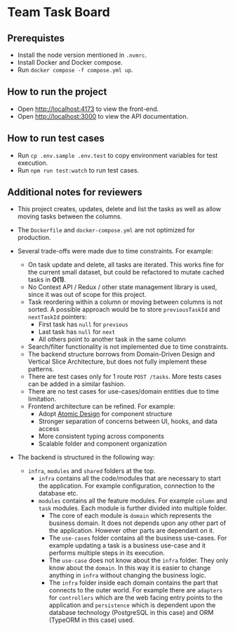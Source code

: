 # Team Task Board

## Prerequistes

- Install the node version mentioned in `.nvmrc`.
- Install Docker and Docker compose.
- Run `docker compose -f compose.yml up`.

## How to run the project

- Open [http://localhost:4173](http://localhost:4173) to view the front-end.
- Open [http://localhost:3000](http://localhost:3000) to view the API documentation.

## How to run test cases

- Run `cp .env.sample .env.test` to copy environment variables for test execution.
- Run `npm run test:watch` to run test cases.

## Additional notes for reviewers

- This project creates, updates, delete and list the tasks as well as allow moving tasks between the columns.

- The `Dockerfile` and `docker-compose.yml` are not optimized for production.
- Several trade-offs were made due to time constraints. For example:

  - On task update and delete, all tasks are iterated. This works fine for the current small dataset, but could be refactored to mutate cached tasks in **O(1)**.
  - No Context API / Redux / other state management library is used, since it was out of scope for this project.
  - Task reordering within a column or moving between columns is not sorted. A possible approach would be to store `previousTaskId` and `nextTaskId` pointers:
    - First task has `null` for `previous`
    - Last task has `null` for `next`
    - All others point to another task in the same column
  - Search/filter functionality is not implemented due to time constraints.
  - The backend structure borrows from Domain-Driven Design and Vertical Slice Architecture, but does not fully implement these patterns.
  - There are test cases only for 1 route `POST /tasks`. More tests cases can be added in a similar fashion.
  - There are no test cases for use-cases/domain entities due to time limitation.
  - Frontend architecture can be refined. For example:
    - Adopt [Atomic Design](https://atomicdesign.bradfrost.com/) for component structure
    - Stronger separation of concerns between UI, hooks, and data access
    - More consistent typing across components
    - Scalable folder and component organization

- The backend is structured in the following way:
  - `infra`, `modules` and `shared` folders at the top.
    - `infra` contains all the code/modules that are necessary to start the application. For example configuration, connection to the database etc.
    - `modules` contains all the feature modules. For example `column` and `task` modules. Each module is further divided into multiple folder.
      - The core of each module is `domain` which represents the business domain. It does not depends upon any other part of the application. However other parts are dependant on it.
      - The `use-cases` folder contains all the business use-cases. For example updating a task is a business use-case and it performs multiple steps in its execution.
      - The `use-case` does not know about the `infra` folder. They only know about the `domain`. In this way it is easier to change anything in `infra` without changing the business logic.
      - The `infra` folder inside each domain contains the part that connects to the outer world. For example there are `adapters` for `controllers` which are the web facing entry points to the application and `persistence` which is dependent upon the database technology (PostgreSQL in this case) and ORM (TypeORM in this case) used.

